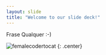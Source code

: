 ```yaml
---
layout: slide
title: "Welcome to our slide deck!"
---
```


Frase Qualquer :-)

![femalecodertocat](https://octodex.github.com/images/femalecodertocat.png)
{: .center}
